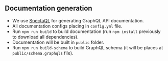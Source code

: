 ## Documentation generation
* We use [SpectaQL](https://github.com/anvilco/spectaql) for generating GraphQL API documentation.
* All documentation configs placing in `config.yml` file.
* Run `npm run build` to build documentation (run `npm install` previously to download all dependencies).
* Documentation will be built in `public` folder.
* Run `npm run build-schema` to build GraphQL schema (it will be places at `public/schema.graphqls` file).
